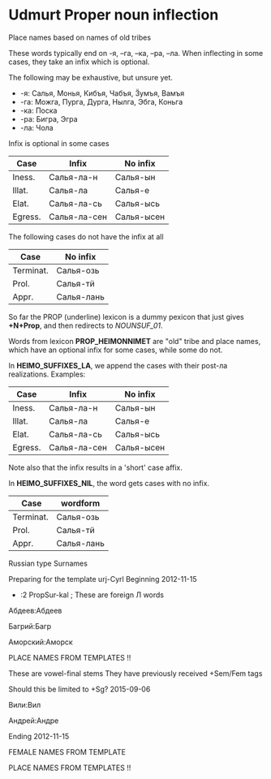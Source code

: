 # Udmurt Proper noun inflection

Place names based on names of old tribes

These words typically end on -я, –га, –ка, –ра, –ла. When inflecting in some
cases, they take an infix which is optional.

The following may be exhaustive, but unsure yet.

* -я: Салья, Монья, Кибъя, Чабъя, Ӟумъя, Вамъя
* -га: Можга, Пурга, Дурга, Нылга, Эбга, Коньга
* -ка: Поска
* -ра: Бигра, Эгра
* -ла: Чола

Infix is optional in some cases

|   Case    |  Infix | No infix
| --- | --- | ---
|  Iness.    |  Салья-ла-н   |  Салья-ын
|  Illat.     |  Салья-ла      |  Салья-е
|  Elat.      |  Салья-ла-сь   |  Салья-ысь
|  Egress.    |  Салья-ла-сен  |  Салья-ысен

The following cases do not have the infix at all

|   Case    |  No infix
| --- | ---
|  Terminat.  |  Салья-озь
|  Prol.      |  Салья-тӥ
|  Appr.      |  Салья-лань


So far the PROP (underline) lexicon is a dummy pexicon that just gives **+N+Prop**,
and then redirects to *NOUNSUF_01*.


Words from lexicon **PROP_HEIMONNIMET** are "old" tribe and place names,
which have an optional infix for some cases, while some do not.

In **HEIMO_SUFFIXES_LA**, we append the cases with their post-ла realizations.
Examples:

|   Case    |  Infix | No infix
| --- | --- | ---
|  Iness.     |  Салья-ла-н    |  Салья-ын
|  Illat.     |  Салья-ла      |  Салья-е
|  Elat.      |  Салья-ла-сь   |  Салья-ысь
|  Egress.    |  Салья-ла-сен  |  Салья-ысен

Note also that the infix results in a 'short' case affix.

In **HEIMO_SUFFIXES_NIL**, the word gets cases with no infix.

|   Case  | wordform
| --- | ---
|  Terminat.  |  Салья-озь
|  Prol.      |  Салья-тӥ
|  Appr.      |  Салья-лань



Russian type Surnames

Preparing for the template urj-Cyrl
Beginning 2012-11-15





 * :2 PropSur-kal ;  These are foreign Л words



Абдеев:Абдеев

Багрий:Багр


Аморский:Аморск



PLACE NAMES FROM TEMPLATES !!




These are vowel-final stems
They have previously received +Sem/Fem tags








Should this be limited to +Sg? 2015-09-06

Вили:Вил




Андрей:Андре












Ending 2012-11-15









FEMALE NAMES FROM TEMPLATE

PLACE NAMES FROM TEMPLATES !!
